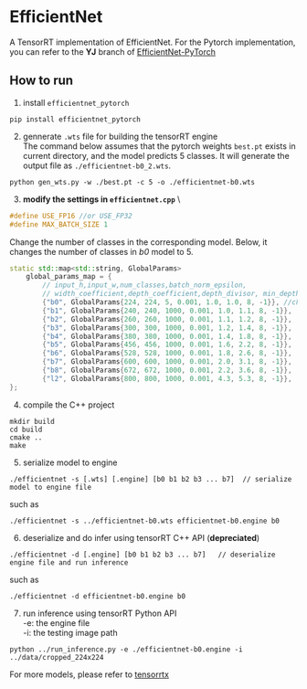# EfficientNet

A TensorRT implementation of EfficientNet.
For the Pytorch implementation, you can refer to the **YJ** branch of [EfficientNet-PyTorch](https://github.com/fringe-ai/EfficientNet-PyTorch.git)

## How to run

1. install `efficientnet_pytorch`
```
pip install efficientnet_pytorch
```

2. gennerate `.wts` file for building the tensorRT engine \
The command below assumes that the pytorch weights `best.pt` exists in current directory, and the model predicts 5 classes. It will generate the output file as `./efficientnet-b0_2.wts`.
```
python gen_wts.py -w ./best.pt -c 5 -o ./efficientnet-b0.wts 
```

3. **modify the settings in `efficientnet.cpp`** \
```c++
#define USE_FP16 //or USE_FP32
#define MAX_BATCH_SIZE 1
```

Change the number of classes in the corresponding model. Below, it changes the number of classes in *b0* model to 5. 
```c++
static std::map<std::string, GlobalParams>
	global_params_map = {
		// input_h,input_w,num_classes,batch_norm_epsilon,
		// width_coefficient,depth_coefficient,depth_divisor, min_depth
		{"b0", GlobalParams{224, 224, 5, 0.001, 1.0, 1.0, 8, -1}}, //change to 5 classes
		{"b1", GlobalParams{240, 240, 1000, 0.001, 1.0, 1.1, 8, -1}},
		{"b2", GlobalParams{260, 260, 1000, 0.001, 1.1, 1.2, 8, -1}},
		{"b3", GlobalParams{300, 300, 1000, 0.001, 1.2, 1.4, 8, -1}},
		{"b4", GlobalParams{380, 380, 1000, 0.001, 1.4, 1.8, 8, -1}},
		{"b5", GlobalParams{456, 456, 1000, 0.001, 1.6, 2.2, 8, -1}},
		{"b6", GlobalParams{528, 528, 1000, 0.001, 1.8, 2.6, 8, -1}},
		{"b7", GlobalParams{600, 600, 1000, 0.001, 2.0, 3.1, 8, -1}},
		{"b8", GlobalParams{672, 672, 1000, 0.001, 2.2, 3.6, 8, -1}},
		{"l2", GlobalParams{800, 800, 1000, 0.001, 4.3, 5.3, 8, -1}},
};
```


4. compile the C++ project

```
mkdir build
cd build
cmake ..
make
```


5. serialize model to engine
```
./efficientnet -s [.wts] [.engine] [b0 b1 b2 b3 ... b7]  // serialize model to engine file
```
such as
```
./efficientnet -s ../efficientnet-b0.wts efficientnet-b0.engine b0
```

6. deserialize and do infer using tensorRT C++ API (**depreciated**)
```
./efficientnet -d [.engine] [b0 b1 b2 b3 ... b7]   // deserialize engine file and run inference
```
such as 
```
./efficientnet -d efficientnet-b0.engine b0
```

7. run inference using tensorRT Python API \
-e: the engine file \
-i: the testing image path
```
python ../run_inference.py -e ./efficientnet-b0.engine -i ../data/cropped_224x224
```


For more models, please refer to [tensorrtx](https://github.com/wang-xinyu/tensorrtx)
